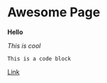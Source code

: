 # Awesome Page

**Hello**

*This is cool*

    This is a code block

[Link](http://daringfireball.net/projects/markdown/syntax)